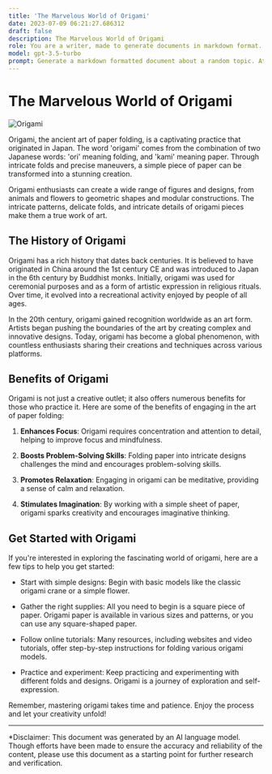 ```yaml
---
title: 'The Marvelous World of Origami'
date: 2023-07-09 06:21:27.686312
draft: false
description: The Marvelous World of Origami
role: You are a writer, made to generate documents in markdown format. It is very important that all of the documents you generate are in valid markdown format.
model: gpt-3.5-turbo
prompt: Generate a markdown formatted document about a random topic. At the bottom, include a disclaimer explaining that the document was generated by you. The first line of the document should be the title. Make sure that the entire document is in proper markdown format, using a mix of various tags to make the document visually appealing.
---
```


# The Marvelous World of Origami

![Origami](https://images.unsplash.com/photo-1565031050391-243e1ead5abd)

Origami, the ancient art of paper folding, is a captivating practice that originated in Japan. The word 'origami' comes from the combination of two Japanese words: 'ori' meaning folding, and 'kami' meaning paper. Through intricate folds and precise maneuvers, a simple piece of paper can be transformed into a stunning creation.

Origami enthusiasts can create a wide range of figures and designs, from animals and flowers to geometric shapes and modular constructions. The intricate patterns, delicate folds, and intricate details of origami pieces make them a true work of art.

## The History of Origami

Origami has a rich history that dates back centuries. It is believed to have originated in China around the 1st century CE and was introduced to Japan in the 6th century by Buddhist monks. Initially, origami was used for ceremonial purposes and as a form of artistic expression in religious rituals. Over time, it evolved into a recreational activity enjoyed by people of all ages.

In the 20th century, origami gained recognition worldwide as an art form. Artists began pushing the boundaries of the art by creating complex and innovative designs. Today, origami has become a global phenomenon, with countless enthusiasts sharing their creations and techniques across various platforms.

## Benefits of Origami

Origami is not just a creative outlet; it also offers numerous benefits for those who practice it. Here are some of the benefits of engaging in the art of paper folding:

1. **Enhances Focus**: Origami requires concentration and attention to detail, helping to improve focus and mindfulness.

2. **Boosts Problem-Solving Skills**: Folding paper into intricate designs challenges the mind and encourages problem-solving skills.

3. **Promotes Relaxation**: Engaging in origami can be meditative, providing a sense of calm and relaxation.

4. **Stimulates Imagination**: By working with a simple sheet of paper, origami sparks creativity and encourages imaginative thinking.

## Get Started with Origami

If you're interested in exploring the fascinating world of origami, here are a few tips to help you get started:

- Start with simple designs: Begin with basic models like the classic origami crane or a simple flower.

- Gather the right supplies: All you need to begin is a square piece of paper. Origami paper is available in various sizes and patterns, or you can use any square-shaped paper.

- Follow online tutorials: Many resources, including websites and video tutorials, offer step-by-step instructions for folding various origami models.

- Practice and experiment: Keep practicing and experimenting with different folds and designs. Origami is a journey of exploration and self-expression.

Remember, mastering origami takes time and patience. Enjoy the process and let your creativity unfold!

***

*Disclaimer: This document was generated by an AI language model. Though efforts have been made to ensure the accuracy and reliability of the content, please use this document as a starting point for further research and verification.